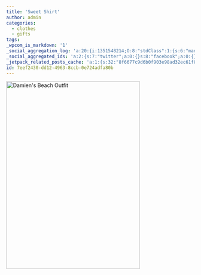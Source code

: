 ```yaml
---
title: 'Sweet Shirt'
author: admin
categories:
  - clothes
  - gifts
tags: 
_wpcom_is_markdown: '1'
_social_aggregation_log: 'a:20:{i:1351548214;O:8:"stdClass":1:{s:6:"manual";s:0:"";}i:1351550062;O:8:"stdClass":1:{s:6:"manual";s:0:"";}i:1351552784;O:8:"stdClass":1:{s:6:"manual";s:0:"";}i:1351557534;O:8:"stdClass":1:{s:6:"manual";s:0:"";}i:1351565577;O:8:"stdClass":1:{s:6:"manual";s:0:"";}i:1351580796;O:8:"stdClass":1:{s:6:"manual";s:0:"";}i:1351610864;O:8:"stdClass":1:{s:6:"manual";s:0:"";}i:1351655170;O:8:"stdClass":1:{s:6:"manual";s:0:"";}i:1351743733;O:8:"stdClass":1:{s:6:"manual";s:0:"";}i:1351917045;O:8:"stdClass":1:{s:6:"manual";s:0:"";}i:1371995554;O:8:"stdClass":2:{s:6:"manual";b:0;s:5:"items";a:0:{}}i:1372016177;O:8:"stdClass":2:{s:6:"manual";b:0;s:5:"items";a:0:{}}i:1372032900;O:8:"stdClass":2:{s:6:"manual";b:0;s:5:"items";a:0:{}}i:1372042752;O:8:"stdClass":2:{s:6:"manual";b:0;s:5:"items";a:0:{}}i:1372153441;O:8:"stdClass":2:{s:6:"manual";b:0;s:5:"items";a:0:{}}i:1372308319;O:8:"stdClass":2:{s:6:"manual";b:0;s:5:"items";a:0:{}}i:1372569903;O:8:"stdClass":2:{s:6:"manual";b:0;s:5:"items";a:0:{}}i:1372887153;O:8:"stdClass":2:{s:6:"manual";b:0;s:5:"items";a:0:{}}i:1373058321;O:8:"stdClass":2:{s:6:"manual";b:0;s:5:"items";a:0:{}}i:1373231734;O:8:"stdClass":2:{s:6:"manual";b:0;s:5:"items";a:0:{}}}'
_social_aggregated_ids: 'a:2:{s:7:"twitter";a:0:{}s:8:"facebook";a:0:{}}'
_jetpack_related_posts_cache: 'a:1:{s:32:"8f6677c9d6b0f903e98ad32ec61f8deb";a:2:{s:7:"expires";i:1508729840;s:7:"payload";a:3:{i:0;a:1:{s:2:"id";i:229;}i:1;a:1:{s:2:"id";i:27;}i:2;a:1:{s:2:"id";i:201;}}}}'
id: 7eef2430-dd12-4963-8ccb-0e724adfa80b
---
```

<p><a href="http://www.flickr.com/photos/lemon/874522446/" class="tt-flickr"><img src="http://farm2.static.flickr.com/1009/874522446_7844abc076.jpg" alt="Damien's Beach Outfit" width="357" height="500" border="0" /></a></p>
